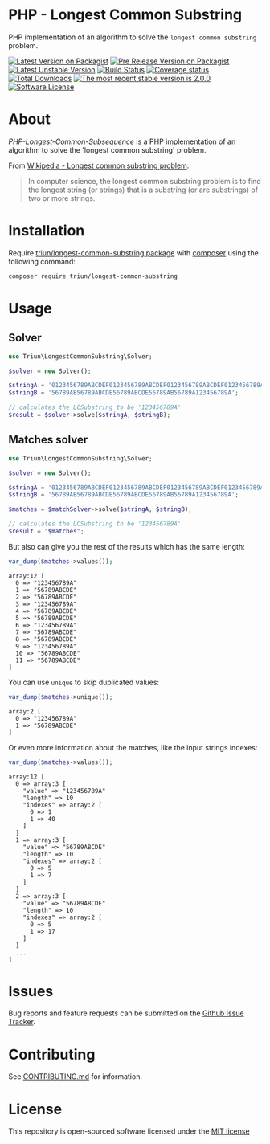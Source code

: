 PHP - Longest Common Substring
==============================

PHP implementation of an algorithm to solve the `longest common substring` problem.

[![Latest Version on Packagist][ico-version]][link-packagist]
[![Pre Release Version on Packagist][ico-pre-release]][link-packagist]
[![Latest Unstable Version][ico-unstable]][link-packagist]
[![Build Status][ico-travis]][link-travis]
[![Coverage status][ico-codecov]][link-codecov]
[![Total Downloads][ico-downloads]][link-downloads]
[![The most recent stable version is 2.0.0][ico-semver]][link-semver]
[![Software License][ico-license]](LICENSE.md)

# About

*PHP-Longest-Common-Subsequence* is a PHP implementation of an algorithm to solve the 'longest common substring' problem.

From [Wikipedia - Longest common substring problem](https://en.wikipedia.org/wiki/Longest_common_substring_problem):

> In computer science, the longest common substring problem is to find the longest string (or strings) that is a
> substring (or are substrings) of two or more strings.

# Installation

Require [triun/longest-common-substring package](https://packagist.org/packages/triun/longest-common-substring) with [composer](http://getcomposer.org/)
using the following command:

```bash
composer require triun/longest-common-substring
```

# Usage

## Solver

```php
use Triun\LongestCommonSubstring\Solver;

$solver = new Solver();

$stringA = '0123456789ABCDEF0123456789ABCDEF0123456789ABCDEF0123456789ABCDEF';
$stringB = '56789AB56789ABCDE56789ABCDE56789AB56789A123456789A';

// calculates the LCSubstring to be '123456789A'
$result = $solver->solve($stringA, $stringB);
```

## Matches solver

```php
use Triun\LongestCommonSubstring\Solver;

$solver = new Solver();

$stringA = '0123456789ABCDEF0123456789ABCDEF0123456789ABCDEF0123456789ABCDEF';
$stringB = '56789AB56789ABCDE56789ABCDE56789AB56789A123456789A';

$matches = $matchSolver->solve($stringA, $stringB);

// calculates the LCSubstring to be '123456789A'
$result = "$matches";
```


But also can give you the rest of the results which has the same length:

```php
var_dump($matches->values());
```

```
array:12 [
  0 => "123456789A"
  1 => "56789ABCDE"
  2 => "56789ABCDE"
  3 => "123456789A"
  4 => "56789ABCDE"
  5 => "56789ABCDE"
  6 => "123456789A"
  7 => "56789ABCDE"
  8 => "56789ABCDE"
  9 => "123456789A"
  10 => "56789ABCDE"
  11 => "56789ABCDE"
]
```

You can use `unique` to skip duplicated values:

```php
var_dump($matches->unique());
```

```
array:2 [
  0 => "123456789A"
  1 => "56789ABCDE"
]
```

Or even more information about the matches, like the input strings indexes:

```php
var_dump($matches->values());
```

```
array:12 [
  0 => array:3 [
    "value" => "123456789A"
    "length" => 10
    "indexes" => array:2 [
      0 => 1
      1 => 40
    ]
  ]
  1 => array:3 [
    "value" => "56789ABCDE"
    "length" => 10
    "indexes" => array:2 [
      0 => 5
      1 => 7
    ]
  ]
  2 => array:3 [
    "value" => "56789ABCDE"
    "length" => 10
    "indexes" => array:2 [
      0 => 5
      1 => 17
    ]
  ]
  ...
]
```

# Issues
   
Bug reports and feature requests can be submitted on the
[Github Issue Tracker](https://github.com/Triun/PHP-Longest-Common-Substring/issues).

# Contributing

See [CONTRIBUTING.md](CONTRIBUTING.md) for information.

# License

This repository is open-sourced software licensed under the [MIT license](http://opensource.org/licenses/MIT)

<!-- References -->

[ico-version]: https://img.shields.io/packagist/v/triun/longest-common-substring.svg
[ico-pre-release]: https://img.shields.io/packagist/vpre/triun/longest-common-substring.svg
[ico-license]: https://img.shields.io/badge/license-MIT-brightgreen.svg?style=flat-square
[ico-travis]: https://travis-ci.org/Triun/PHP-Longest-Common-Substring.svg?branch=master
[ico-code-quality]: https://img.shields.io/scrutinizer/g/triun/longest-common-substring.svg?style=flat-square
[ico-downloads]: https://img.shields.io/packagist/dt/triun/longest-common-substring.svg?style=flat-square
[ico-unstable]: https://poser.pugx.org/triun/longest-common-substring/v/unstable
[ico-coveralls]: https://coveralls.io/repos/github/Triun/PHP-Longest-Common-Substring/badge.svg?branch=master "Current test coverage for the develop branch"
[ico-codecov]: https://codecov.io/gh/Triun/PHP-Longest-Common-Substring/branch/master/graph/badge.svg
[ico-semver]: http://img.shields.io/:semver-2.0.0-brightgreen.svg "This project uses semantic versioning"

[link-packagist]: https://packagist.org/packages/triun/longest-common-substring
[link-travis]: https://travis-ci.org/Triun/PHP-Longest-Common-Substring
[link-downloads]: https://packagist.org/packages/triun/longest-common-substring
[link-author]: https://github.com/Triun
[link-coveralls]: https://coveralls.io/github/Triun/PHP-Longest-Common-Substring?branch=master
[link-codecov]: https://codecov.io/gh/Triun/PHP-Longest-Common-Substring
[link-semver]: http://semver.org/